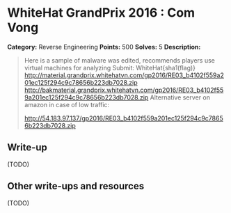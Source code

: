 # WhiteHat GrandPrix 2016 : Com Vong

**Category:** Reverse Engineering
**Points:** 500
**Solves:** 5
**Description:**

> Here is a sample of malware was edited, recommends players use virtual machines for analyzing
> Submit: WhiteHat{sha1(flag)}
> http://material.grandprix.whitehatvn.com/gp2016/RE03_b4102f559a201ec125f294c9c78656b223db7028.zip
> http://bakmaterial.grandprix.whitehatvn.com/gp2016/RE03_b4102f559a201ec125f294c9c78656b223db7028.zip
> Alternative server on amazon in case of low traffic:
> 
> http://54.183.97.137/gp2016/RE03_b4102f559a201ec125f294c9c78656b223db7028.zip

## Write-up

(TODO)

## Other write-ups and resources

(TODO)
